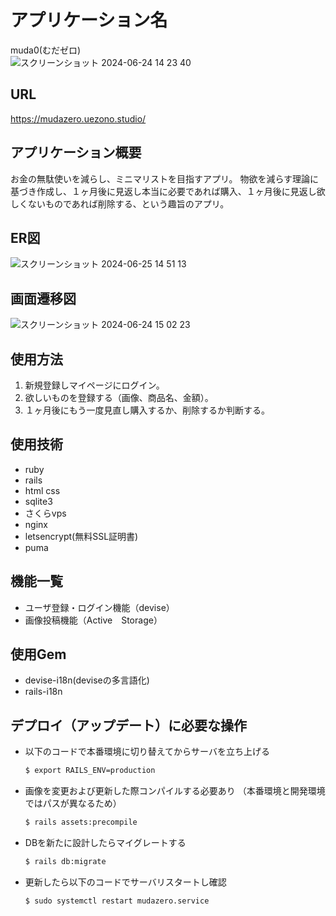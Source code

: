 # アプリケーション名
muda0(むだゼロ)<br>
![スクリーンショット 2024-06-24 14 23 40](https://github.com/U-Yuri/mudamuda/assets/80314978/82775b10-5b6b-47de-8d3b-372545b267df)
## URL
https://mudazero.uezono.studio/
## アプリケーション概要
お金の無駄使いを減らし、ミニマリストを目指すアプリ。
物欲を減らす理論に基づき作成し、１ヶ月後に見返し本当に必要であれば購入、１ヶ月後に見返し欲しくないものであれば削除する、という趣旨のアプリ。
## ER図
![スクリーンショット 2024-06-25 14 51 13](https://github.com/U-Yuri/mudamuda/assets/80314978/d40b9426-6f85-4690-ab59-68e1dc57841d)

## 画面遷移図
![スクリーンショット 2024-06-24 15 02 23](https://github.com/U-Yuri/mudamuda/assets/80314978/93b3c887-a394-4965-9269-17b718f8a664)
## 使用方法
1. 新規登録しマイページにログイン。
2. 欲しいものを登録する（画像、商品名、金額）。
3. １ヶ月後にもう一度見直し購入するか、削除するか判断する。
## 使用技術
- ruby
- rails
- html css
- sqlite3
- さくらvps
- nginx
- letsencrypt(無料SSL証明書)
- puma
## 機能一覧
- ユーザ登録・ログイン機能（devise）
- 画像投稿機能（Active　Storage）
## 使用Gem
- devise-i18n(deviseの多言語化)
- rails-i18n
## デプロイ（アップデート）に必要な操作
- 以下のコードで本番環境に切り替えてからサーバを立ち上げる
  ```bash
  $ export RAILS_ENV=production
  ```
- 画像を変更および更新した際コンパイルする必要あり
  （本番環境と開発環境ではパスが異なるため）
  ```bash
  $ rails assets:precompile
  ```
- DBを新たに設計したらマイグレートする
  ```bash
  $ rails db:migrate
  ```
- 更新したら以下のコードでサーバリスタートし確認
  ```bash
  $ sudo systemctl restart mudazero.service
  ```


